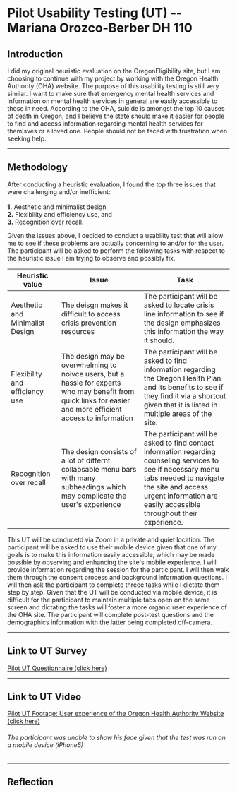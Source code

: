 # Pilot Usability Testing (UT) -- Mariana Orozco-Berber DH 110

## Introduction

I did my original heuristic evaluation on the OregonEligibility site, but I am choosing to continue with my project by working with the Oregon Health Authority (OHA) website. The purpose of this usability testing is still very similar. I want to make sure that emergency mental health services and information on mental health services in general are easily accessible to those in need. According to the OHA, suicide is amongst the top 10 causes of death in Oregon, and I believe the state should make it easier for people to find and access information regarding mental health services for themlsves or a loved one. People should not be faced with frustration when seeking help.

---

## Methodology

After conducting a heuristic evaluation, I found the top three issues that were challenging and/or inefficient:<br><br> 
**1.** Aesthetic and minimalist design<br>
**2.** Flexibility and efficiency use, and<br>
**3.** Recognition over recall.

Given the issues above, I decided to conduct a usability test that will allow me to see if these problems are actually concerning to and/or for the user. The participant will be asked to perform the following tasks with respect to the heuristic issue I am trying to observe and possibly fix.

|Heuristic value|Issue|Task|
|--|--|--|
|Aesthetic and Minimalist Design|The deisgn makes it difficult to access crisis prevention resources|The participant will be asked to locate crisis line information to see if the design emphasizes this information the way it should.|
|Flexibility and efficiency use|The design may be overwhelming to noivce users, but a hassle for experts who may benefit from quick links for easier and more efficient access to information|The participant will be asked to find information regarding the Oregon Health Plan and its benefits to see if they find it via a shortcut given that it is listed in multiple areas of the site.|
|Recognition over recall|The design consists of a lot of differnt collapsable menu bars with many subheadings which may complicate the user's experience|The participant will be asked to find contact information regarding counseling services to see if necessary menu tabs needed to navigate the site and access urgent information are easily accessible throughout their experience.|

This UT will be conducetd via Zoom in a private and quiet location. The participant will be asked to use their mobile device given that one of my goals is to make this information easily accessible, which may be made possible by observing and enhancing the site's mobile experience. I will provide information regarding the session for the participant. I will then walk them through the consent process and background information questions. I will then ask the participant to complete threee tasks while I dictate them step by step. Given that the UT will be conducted via mobile device, it is difficult for the participant to maintain multiple tabs open on the same screen and dictating the tasks will foster a more organic user experience of the OHA site. The participant will complete post-test questions and the demographics information with the latter being completed off-camera.

---

## Link to UT Survey

[Pilot UT Questionnaire (click here)](https://docs.google.com/forms/d/1YCIIHdzb0NAfEicXZpNgbCgQJQcs5Yh7AJaUxwu81GE/edit?usp=sharing)

---

## Link to UT Video

[Pilot UT Footage: User experience of the Oregon Health Authority Website (click here)](https://drive.google.com/file/d/16ZakzOuJBCT4lSMcg8i5YHP9N-TC60E-/view?usp=sharing)

###### *The participant was unable to show his face given that the test was run on a mobile device (iPhone5)*

---

## Reflection
